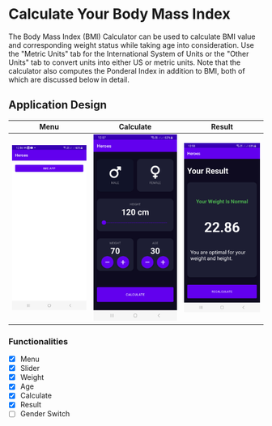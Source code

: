 # Calculate Your Body Mass Index

The Body Mass Index (BMI) Calculator can be used to calculate BMI value and corresponding weight status while taking age into 
consideration. Use the "Metric Units" tab for the International System of Units or the "Other Units" tab to convert units into 
either US or metric units. Note that the calculator also computes the 
Ponderal Index in addition to BMI, both of which are discussed below in detail.

## Application Design
|Menu|Calculate|Result|
|:-:|:-:|:-:|
|![Menu](screenshots/menu.png)|![Calculate](screenshots/calculate.png)|![Result](screenshots/result.png)|

### Functionalities

- [x] Menu
- [x] Slider
- [x] Weight
- [x] Age
- [x] Calculate
- [x] Result
- [ ] Gender Switch